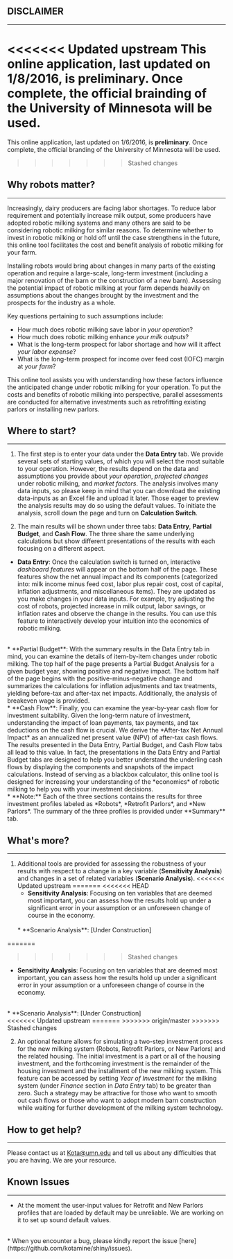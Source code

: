 

## DISCLAIMER
----
<<<<<<< Updated upstream
This online application, last updated on 1/8/2016, is **preliminary**.  Once complete, the official brainding of the University of Minnesota will be used.    
=======
This online application, last updated on 1/6/2016, is **preliminary**.  Once complete, the official branding of the University of Minnesota will be used.    
>>>>>>> Stashed changes



## Why robots matter? 
---
Increasingly, dairy producers are facing labor shortages. To reduce labor requirement and potentially increase milk output, some producers have adopted robotic milking systems and many others are said to be considering robotic milking for similar reasons. To determine whether to invest in robotic milking or hold off until the case strengthens in the future, this online tool facilitates the cost and benefit analysis of robotic milking for your farm.   


Installing robots would bring about changes in many parts of the existing operation and require a large-scale, long-term investment (including a major renovation of the barn or the construction of a new barn). Assessing the potential impact of robotic milking at your farm depends heavily on assumptions about the changes brought by the investment and the prospects for the industry as a whole.       

Key questions pertaining to such assumptions include:

+ How much does robotic milking save labor in *your operation*? 
+ How much does robotic milking enhance *your milk outputs*? 
+ What is the long-term prospect for labor shortage and how will it affect *your labor expense*? 
+ What is the long-term prospect for income over feed cost (IOFC) margin at *your farm*? 

This online tool assists you with understanding how these factors influence the anticipated change under robotic milking for your operation. To put the costs and benefits of robotic milking into perspective, parallel assessments are conducted for alternative investments such as retrofitting existing parlors or installing new parlors.  



## Where to start? 
---
1. The first step is to enter your data under the **Data Entry** tab.  We provide several sets of starting values, of which you will select the most suitable to your operation. However, the results depend on the data and assumptions you provide about *your operation*, *projected changes* under robotic milking, and *market factors*. The analysis involves many data inputs, so please keep in mind that you can download the existing data-inputs as an Excel file and upload it later. Those eager to preview the analysis results may do so using the default values. To initiate the analysis, scroll down the page and turn on **Calculation Switch**.  

2. The main results will be shown under three tabs: **Data Entry**, **Partial Budget**, and **Cash Flow**. The three share the same underlying calculations but show different presentations of the results with each focusing on a different aspect. 
  * **Data Entry**: Once the calculation switch is turned on, interactive *dashboard features* will appear on the bottom half of the page. These features show the net annual impact and its components (categorized into: milk income minus feed cost, labor plus repair cost, cost of capital, inflation adjustments, and miscellaneous items).  They are updated as you make changes in your data inputs. For example, try adjusting the cost of robots, projected increase in milk output, labor savings, or inflation rates and observe the change in the results. You can use this feature to interactively develop your intuition into the economics of robotic milking.  
  <br>
  *  **Partial Budget**: With the summary results in the Data Entry tab in mind, you can examine the details of item-by-item changes under robotic milking. The top half of the page presents a Partial Budget Analysis for a given budget year, showing positive and negative impact. The bottom half of the page begins with the positive-minus-negative change and summarizes the calculations for inflation adjustments and tax treatments, yielding before-tax and after-tax net impacts. Additionally, the analysis of breakeven wage is provided.        
  <br>
  *  **Cash Flow**: Finally, you can examine the year-by-year cash flow for investment suitability. Given the long-term nature of investment, understanding the impact of loan payments, tax payments, and tax deductions on the cash flow is crucial.  We derive the *After-tax Net Annual Impact* as an annualized net present value (NPV) of after-tax cash flows. The results presented in the Data Entry, Partial Budget, and Cash Flow tabs all lead to this value. In fact, the presentations in the Data Entry and Partial Budget tabs are designed to help you better understand the underling cash flows by displaying the components and snapshots of the impact calculations. Instead of serving as a blackbox calculator, this online tool is designed for increasing your understanding of the *economics* of robotic milking to help you with your investment decisions.   
  <br>
  * **Note:** Each of the three sections contains the results for three investment profiles labeled as *Robots*, *Retrofit Parlors*, and *New Parlors*. The summary of the three profiles is provided under **Summary** tab.   


## What's more? 
---
1. Additional tools are provided for assessing the robustness of your results with respect to a change in a key variable (**Sensitivity Analysis**) and changes in a set of related variables (**Scenario Analysis**). 
<<<<<<< Updated upstream
=======
<<<<<<< HEAD
    * **Sensitivity Analysis**: Focusing on ten variables that are deemed most important, you can assess how the results hold up under a significant error in your assumption or an unforeseen change of course in the economy.     
    <br>
	   * **Scenario Analysis**: [Under Construction]
    <br> 
=======
>>>>>>> Stashed changes
  * **Sensitivity Analysis**: Focusing on ten variables that are deemed most important, you can assess how the results hold up under a significant error in your assumption or a unforeseen change of course in the economy.     
  <br>
	* **Scenario Analysis**: [Under Construction]
  <br> 
<<<<<<< Updated upstream
=======
>>>>>>> origin/master
>>>>>>> Stashed changes


2. An optional feature allows for simulating a two-step investment process for the new milking system (Robots, Retrofit Parlors, or New Parlors) and the related housing. The initial investment is a part or all of the housing investment, and the forthcoming investment is the remainder of the housing investment and the installment of the new milking system. This feature can be accessed by setting *Year of Investment* for the milking system (under *Finance* section in *Data Entry* tab) to be greater than zero. Such a strategy may be attractive for those who want to smooth out cash flows or those who want to adopt modern barn construction while waiting for further development of the milking system technology.   


## How to get help? 
---
Please contact us at Kota@umn.edu and tell us about any difficulties that you are having. We are your resource. 

## Known Issues
--- 
* At the moment the user-input values for Retrofit and New Parlors profiles that are loaded by default may be unreliable. We are working on it to set up sound default values. 
<br>
* When you encounter a bug, please kindly report the issue [here](https://github.com/kotamine/shiny/issues). 


 
